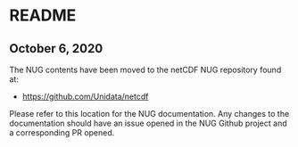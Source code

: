 # README

## October 6, 2020

The NUG contents have been moved to the netCDF NUG repository found at:

* https://github.com/Unidata/netcdf

Please refer to this location for the NUG documentation.  Any changes to the documentation should have an issue opened in the NUG Github project and a corresponding PR opened.
